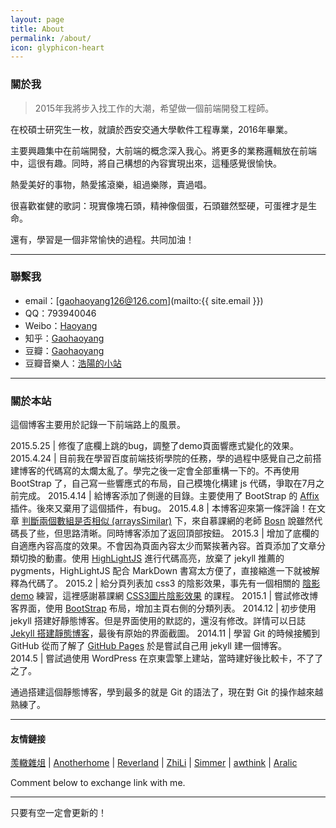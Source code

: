 ```yaml
---
layout: page
title: About
permalink: /about/
icon: glyphicon-heart
---
```


### 關於我

> 2015年我將步入找工作的大潮，希望做一個前端開發工程師。   

在校碩士研究生一枚，就讀於西安交通大學軟件工程專業，2016年畢業。   

主要興趣集中在前端開發，大前端的概念深入我心。將更多的業務邏輯放在前端中，這很有趣。同時，將自己構想的內容實現出來，這種感覺很愉快。   

熱愛美好的事物，熱愛搖滾樂，組過樂隊，賣過唱。

很喜歡崔健的歌詞：現實像塊石頭，精神像個蛋，石頭雖然堅硬，可蛋裡才是生命。   

還有，學習是一個非常愉快的過程。共同加油！   

---

### 聯繫我

* email：[gaohaoyang126@126.com](mailto:{{ site.email }})
* QQ：793940046
* Weibo：[Haoyang](http://weibo.com/3115521wh)
* 知乎：[Gaohaoyang](http://www.zhihu.com/people/gaohaoyang)
* 豆瓣：[Gaohaoyang](http://www.douban.com/people/42525035/)
* 豆瓣音樂人：[浩陽的小站](http://site.douban.com/haoyangaiyinyue/)

---

### 關於本站   

這個博客主要用於記錄一下前端路上的風景。

2015.5.25 | 修復了底欄上跳的bug，調整了demo頁面響應式變化的效果。
2015.4.24 | 目前我在學習百度前端技術學院的任務，學的過程中感覺自己之前搭建博客的代碼寫的太爛太亂了。學完之後一定會全部重構一下的。不再使用 BootStrap 了，自己寫一些響應式的布局，自己模塊化構建 js 代碼，爭取在7月之前完成。
2015.4.14  |  給博客添加了側邊的目錄。主要使用了 BootStrap 的 [Affix](http://v3.bootcss.com/javascript/#affix) 插件。後來又棄用了這個插件，有bug。
2015.4.8      |  本博客迎來第一條評論！在文章 [判斷兩個數組是否相似 (arraysSimilar)](http://gaohaoyang.github.io/2015/04/06/arrays-similar/) 下，來自慕課網的老師 [Bosn](http://www.imooc.com/space/teacher/id/1159332) 說雖然代碼長了些，但思路清晰。同時博客添加了返回頂部按鈕。
2015.3	       |  增加了底欄的自適應內容高度的效果。不會因為頁面內容太少而緊挨著內容。首頁添加了文章分類切換的動畫。使用 [HighLightJS](https://highlightjs.org/) 進行代碼高亮，放棄了 jekyll 推薦的 pygments，HighLightJS 配合 MarkDown 書寫太方便了，直接縮進一下就被解釋為代碼了。
2015.2	       |  給分頁列表加 css3 的陰影效果，事先有一個相關的 [陰影demo](http://gaohaoyang.github.io/shadow-demo-css3/) 練習，這裡感謝慕課網 [CSS3圖片陰影效果](http://www.imooc.com/learn/240) 的課程。
2015.1	       |  嘗試修改博客界面，使用 [BootStrap](http://getbootstrap.com/) 布局，增加主頁右側的分類列表。
2014.12	       |  初步使用 jekyll 搭建好靜態博客。但是界面使用的默認的，還沒有修改。詳情可以日誌 [Jekyll 搭建靜態博客](http://gaohaoyang.github.io/2015/02/15/create-my-blog-with-jekyll/)，最後有原始的界面截圖。
2014.11         |  學習 Git 的時候接觸到 GitHub 從而了解了 [GitHub Pages](http://pages.github.com/) 於是嘗試自己用 jekyll 建一個博客。   
2014.5          |  嘗試過使用 WordPress 在京東雲擎上建站，當時建好後比較卡，不了了之了。

通過搭建這個靜態博客，學到最多的就是 Git 的語法了，現在對 Git 的操作越來越熟練了。  

---

#### 友情鏈接

[羡轍雜俎](http://zhangwenli.com/blog) \| [Anotherhome](https://www.anotherhome.net) \| [Reverland](http://reverland.org/) \| [ZhiLi](http://lizhipower.github.io/) \| [Simmer](http://simmer-jun.github.io/) \| [awthink](http://awthink.net/) \| [Aralic](http://aralic.github.io/)

Comment below to exchange link with me.  

---

只要有空一定會更新的！